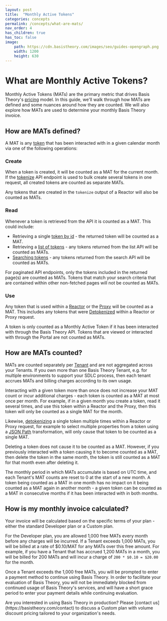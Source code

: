 ```yaml
---
layout: post
title:  "Monthly Active Tokens"
categories: concepts
permalink: /concepts/what-are-mats/
nav_order: 4
has_children: true
has_toc: false
image:
    path: https://cdn.basistheory.com/images/seo/guides-opengraph.png
    width: 1200
    height: 630
---
```


# What are Monthly Active Tokens?

Monthly Active Tokens (MATs) are the primary metric that drives Basis Theory's [pricing](https://basistheory.com/pricing) model.
In this guide, we'll walk through how MATs are defined and some nuances around how they are counted. 
We will also explore how MATs are used to determine your monthly Basis Theory invoice. 


## How are MATs defined?

A MAT is any [token](/concepts/tokens) that has been interacted with in a given calendar month via one of the following operations:

### Create

When a token is created, it will be counted as a MAT for the current month. If the [tokenize](https://docs.basistheory.com/#tokenize)
API endpoint is used to bulk create several tokens in one request, all created tokens are counted as separate MATs.

Any tokens that are created in the `tokenize` output of a Reactor will also be counted as MATs.

### Read

Whenever a token is retrieved from the API it is counted as a MAT. This could include:
- Retrieving a single [token by id](https://docs.basistheory.com/#tokens-get-a-token) - the returned token will be counted as a MAT.
- Retrieving a [list of tokens](https://docs.basistheory.com/#tokens-list-tokens) - any tokens returned from the list API will be counted as MATs.
- [Searching tokens](https://docs.basistheory.com/#tokens-search-tokens) - any tokens returned from the search API will be counted as MATs.

For paginated API endpoints, only the tokens included in the returned page(s) are counted as MATs. 
Tokens that match your search criteria that are contained within other non-fetched pages will not be counted as MATs.

### Use

Any token that is used within a [Reactor](/concepts/what-are-reactors) or the [Proxy](/concepts/what-is-the-proxy) will be counted as a MAT.
This includes any tokens that were [Detokenized](https://docs.basistheory.com/expressions/#detokenization) within a Reactor or Proxy request.

<span class="base-alert info">
    <span>
    A token is only counted as a Monthly Active Token if it has been interacted with through the Basis Theory API. 
    Tokens that are viewed or interacted with through the Portal are not counted as MATs.
    </span>
</span>


## How are MATs counted?

MATs are counted separately per [Tenant](/concepts/what-are-tenants) and are not aggregated across your Tenants. 
If you own more than one Basis Theory Tenant, e.g. for multiple environments to support your SDLC process, 
then each tenant accrues MATs and billing charges according to its own usage.

Interacting with a given token more than once does not increase your MAT count or incur additional charges - 
each token is counted as a MAT at most once per month. 
For example, if in a given month you create a token, read it several times, and use this token within a Reactor and the Proxy, 
then this token will only be counted as a single MAT for the month.

Likewise, [detokenizing](https://docs.basistheory.com/expressions/#detokenization) a single token multiple times within a Reactor or Proxy request,
for example to select multiple properties from a token using a [JSON Path](https://docs.basistheory.com/expressions/#filters-json) transformation,
will only cause that token to be counted as a single MAT.

Deleting a token does not cause it to be counted as a MAT. 
However, if you previously interacted with a token causing it to become counted as a MAT, then delete the token in the same month, 
the token is still counted as a MAT for that month even after deleting it.

The monthly period in which MATs accumulate is based on UTC time, and each Tenant's MAT counts are reset to 0 at the start of a new month. 
A token being counted as a MAT in one month has no impact on it being counted as a MAT again in another month - 
a given token can be counted as a MAT in consecutive months if it has been interacted with in both months.


## How is my monthly invoice calculated?

Your invoice will be calculated based on the specific terms of your plan - either the standard Developer plan or a Custom plan.

For the Developer plan, you are allowed 1,000 free MATs every month before any charges will be incurred.
If a Tenant exceeds 1,000 MATs, you will be billed at a rate of $0.10/MAT for any MATs over this free amount. 
For example, if you have a Tenant that has accrued 1,200 MATs in a month, you will be billed for 200 MATs and will incur a charge of `200 * $0.10 = $20.00` for the month. 

Once a Tenant exceeds the 1,000 free MATs, you will be prompted to enter a payment method to continue using Basis Theory.
In order to facilitate your evaluation of Basis Theory, you will not be immediately blocked from continued usage of Basis Theory's services,
and will have a short grace period to enter your payment details while continuing evaluation.

<span class="base-alert info">
  <span>
    Are you interested in using Basis Theory in production?
    Please [contact us](https://basistheory.com/contact) to discuss a Custom plan with volume discount pricing tailored to your organization's needs.
  </span>
</span>

